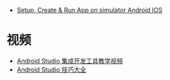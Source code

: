 


* [Setup, Create & Run App on simulator Android IOS](https://www.youtube.com/watch?v=uJAXUMEM67g)

# 视频
* [Android Studio 集成开发工具教学视频](https://www.bilibili.com/video/av14744749?from=search&seid=13137126356842966432)
* [Android Studio 技巧大全](https://www.bilibili.com/video/av4144262/?spm_id_from=333.788.videocard.12)
